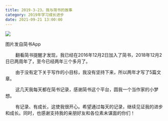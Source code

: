```yaml
---
title: 2019-3-23，我与简书的故事
category: 2019年学习成长进步
date: 2021-09-21 13:00:00
---
```


![](http://upload-images.jianshu.io/upload_images/3910675-0bf4186fde0aba76.jpg?imageMogr2/auto-orient/strip%7CimageView2/2/w/1080/q/50)  

图片发自简书App

        翻看简书提醒才发现，我已经在2016年12月2日加入了简书，2018年12月2日已两周年了，至今已经两年三个多月了。  

        由于没有定下关于写作的小目标，我没有坚持下来，所以两年才写了5篇文章。  

        这几天我每天都在简书记录，感谢简书这个平台，圆我一个当作家的小梦想。

        有记录、有成长，这使我很开心。希望通过每天的记录，继续见证我的进步和成长。同时，也感谢支持我的亲朋好友和各位素未谋面的你们！